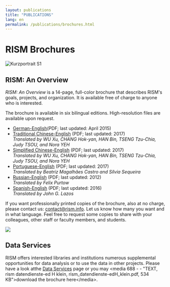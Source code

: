 ```yaml
---
layout: publications
title: "PUBLICATIONS"
lang: en
permalink: /publications/brochures.html
---
```


# RISM Brochures

 ![](/fileadmin/_processed_/csm_KurzportraitS1_bda028b738.jpg "Kurzportrait S1")

## RISM: An Overview

_RISM: An Overview_ is a 14-page, full-color brochure that describes RISM's goals, projects, and organization. It is available free of charge to anyone who is interested.

The brochure is available in six bilingual editions. High-resolution files are available upon request.

- [German-English](/fileadmin/content/community-content/Zentralredaktion/20150410_RISM_Broschuere_NEU-1_FINAL.pdf)(PDF; last updated: April 2015) 
- [Traditional Chinese-English](/fileadmin/content/community-content/Zentralredaktion/RISM_brochure_Traditional_Chinese_2017_compressed.pdf "Initiates file download") (PDF; last updated: 2017)  
_Translated by WU Xu, CHANG Hok-yan, HAN Bin, TSENG Tzu-Chia, Judy TSOU, and Nora YEH_   
- [Simplified Chinese-English](/fileadmin/content/community-content/Zentralredaktion/RISM_brochure_Simplified_Chinese_2017_compressed.pdf) (PDF; last updated: 2017)  
_Translated by_ _WU Xu, CHANG Hok-yan, HAN Bin, TSENG Tzu-Chia, Judy TSOU, and Nora YEH_ 
- [Portuguese-English](/fileadmin/content/community-content/Zentralredaktion/RISM_brochure_English_Portuguese_web_version.pdf) (PDF; last updated: 2017)   
_Translated by Beatriz Magalhães Castro and Sílvia Sequeira_  
- [Russian-English](/fileadmin/content/community-content/Zentralredaktion/RISM_Broschuere_English_Russian.pdf) (PDF; last updated: 2012)  
_Translated by Felix Purtow_
- [Spanish-English](/fileadmin/content/community-content/Zentralredaktion/RISM_Broschuere_EN-ESP.pdf) (PDF; last updated: 2016)  
_Translated by John G. Lazos_

If you want professionally printed copies of the brochure, also at no charge, please contact us: [contact@rism.info](mailto:contact@rism.info "Opens window for sending email"). Let us know how many you want and in what language. Feel free to request some copies to share with your colleagues, other staff or faculty members, and students.







[![](/fileadmin/_processed_/csm_Datendienstebroschuere_86b376f1cd.jpg)](/index.php?eID=tx_cms_showpic&file=1516&md5=826885a9c0a173a59c2aa931791add9cb3577de5&parameters%5B0%5D=YTo0OntzOjU6IndpZHRoIjtzOjQwOiJ7JHN0eWxlcy5jb250ZW50LmltZ3RleHQu&parameters%5B1%5D=bGlua1dyYXAud2lkdGh9IjtzOjY6ImhlaWdodCI7czo0MToieyRzdHlsZXMuY29u&parameters%5B2%5D=dGVudC5pbWd0ZXh0LmxpbmtXcmFwLmhlaWdodH0iO3M6NzoiYm9keVRhZyI7czo0&parameters%5B3%5D=MToiPGJvZHkgc3R5bGU9Im1hcmdpbjowOyBiYWNrZ3JvdW5kOiNmZmY7Ij4iO3M6&parameters%5B4%5D=NDoid3JhcCI7czozNzoiPGEgaHJlZj0iamF2YXNjcmlwdDpjbG9zZSgpOyI%2BIHwg&parameters%5B5%5D=PC9hPiI7fQ%3D%3D "Datendienstebroschuere")

## Data Services

RISM offers interested libraries and institutions numerous supplemental opportunities for data analysis or to use the data in other projects. Please have a look atthe [Data Services](/en/community/development/data-services.html) page or you may \<media 688 - - "TEXT, rism datendienste-ed H klein, rism\_datendienste-edH\_klein.pdf, 534 KB"\>download the brochure here\</media\>.